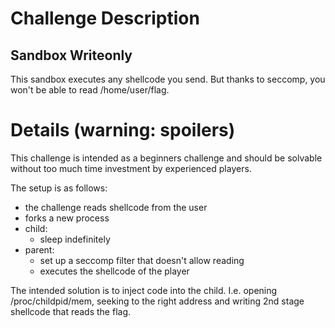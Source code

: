 # Challenge Description

## Sandbox Writeonly

This sandbox executes any shellcode you send. But thanks to seccomp, you won't be able to read /home/user/flag.

# Details (warning: spoilers)

This challenge is intended as a beginners challenge and should be solvable
without too much time investment by experienced players.

The setup is as follows:
* the challenge reads shellcode from the user
* forks a new process
* child:
  * sleep indefinitely
* parent:
  * set up a seccomp filter that doesn't allow reading
  * executes the shellcode of the player

The intended solution is to inject code into the child.
I.e. opening /proc/childpid/mem, seeking to the right address and writing 2nd
stage shellcode that reads the flag.
